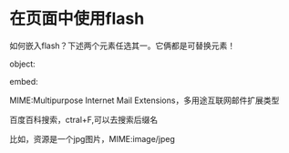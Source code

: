 # 在页面中使用flash

如何嵌入flash？下述两个元素任选其一。它俩都是可替换元素！

object: 

embed: 

MIME:Multipurpose Internet Mail Extensions，多用途互联网邮件扩展类型

百度百科搜索，ctral+F,可以去搜索后缀名

比如，资源是一个jpg图片，MIME:image/jpeg